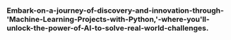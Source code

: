 ### Embark-on-a-journey-of-discovery-and-innovation-through-'Machine-Learning-Projects-with-Python,'-where-you'll-unlock-the-power-of-AI-to-solve-real-world-challenges.
